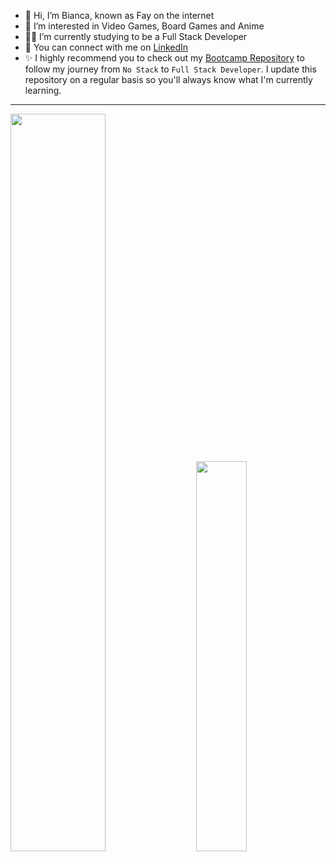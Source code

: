 - :wave: Hi, I’m Bianca, known as Fay on the internet
- :heart_decoration: I’m interested in Video Games, Board Games and Anime
- :woman_technologist: I’m currently studying to be a Full Stack Developer
- :envelope_with_arrow: You can connect with me on [LinkedIn](https://www.linkedin.com/in/bianca-toller/)
- :sparkles: I highly recommend you to check out my [Bootcamp Repository](https://github.com/bitoller/BOOTCAMP-PROJECTS-AND-ACTIVITIES-M1) to follow my journey from `No Stack` to `Full Stack Developer`. I update this repository on a regular basis so you'll always know what I'm currently learning.

<hr />

<div class='container'>
<img style="height: auto; width: 55%;" class="img" src="https://github-readme-stats.vercel.app/api?username=bitoller&show_icons=true&count_private=true&theme=midnight-purple" />
&nbsp;
&nbsp;
<img style="height: auto; width: 40%;" class="img" src="https://github-readme-stats.vercel.app/api/top-langs/?username=bitoller&theme=midnight-purple&langs_count=10&count_private=true&layout=compact" /></div>
</div>

<!---
bitoller/bitoller is a ✨ special ✨ repository because its `README.md` (this file) appears on your GitHub profile.
You can click the Preview link to take a look at your changes.
--->
